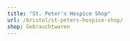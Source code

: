 ```yaml
---
title: "St. Peter's Hospice Shop"
url: /bristol/st-peters-hospice-shop/
shop: Gebrauchtwaren
---
```

